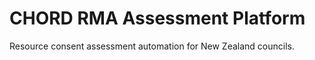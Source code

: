 # CHORD RMA Assessment Platform

Resource consent assessment automation for New Zealand councils.



